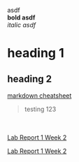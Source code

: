 asdf <br>
**bold asdf**<br>
*italic asdf*<br>
# heading 1 <br>
## heading 2 <br>
[markdown cheatsheet](https://commonmark.org/help/) <br>
> testing 123


<br> <br>
[Lab Report 1 Week 2](https://encheng0706.github.io/cse15l-lab-reports/lab-report-1-week-2.html) <br>

[Lab Report 1 Week 2](lab-report-1-week-2.html)